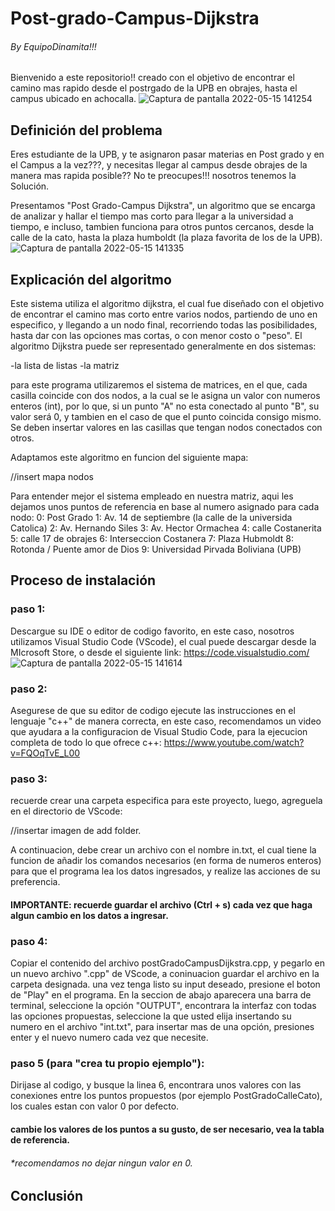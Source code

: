 # Post-grado-Campus-Dijkstra
###### By EquipoDinamita!!!
Bienvenido a este repositorio!! creado con el objetivo de encontrar el camino mas rapido desde el postrgado de la UPB en obrajes, hasta el campus ubicado en achocalla.
![Captura de pantalla 2022-05-15 141254](https://user-images.githubusercontent.com/101950765/168487840-f8a05ceb-5982-4677-aea6-1294d77fc1b1.png)

## Definición del problema

Eres estudiante de la UPB, y te asignaron pasar materias en Post grado y en el Campus a la vez???, y necesitas llegar al campus desde obrajes de la manera mas rapida posible?? No te preocupes!!! nosotros tenemos la Solución.

Presentamos "Post Grado-Campus Dijkstra", un algoritmo que se encarga de analizar y hallar el tiempo mas corto para llegar a la universidad a tiempo, e incluso, tambien funciona para otros puntos cercanos, desde la calle de la cato, hasta la plaza humboldt (la plaza favorita de los de la UPB).
![Captura de pantalla 2022-05-15 141335](https://user-images.githubusercontent.com/101950765/168487841-109d3211-e0e0-4049-818f-0d4c018ec47d.png)

## Explicación del algoritmo
Este sistema utiliza el algoritmo dijkstra, el cual fue diseñado con el objetivo de encontrar el camino mas corto entre varios nodos, partiendo de uno en especifico, y llegando a un nodo final, recorriendo todas las posibilidades, hasta dar con las opciones mas cortas, o con menor costo o "peso".
El algoritmo Dijkstra puede ser representado generalmente en dos sistemas:

-la lista de listas
-la matriz

para este programa utilizaremos el sistema de matrices, en el que, cada casilla coincide con dos nodos, a la cual se le asigna un valor con numeros enteros (int), por lo que, si un punto "A" no esta conectado al punto "B", su valor será 0, y tambien en el caso de que el punto coincida consigo mismo. Se deben insertar valores en las casillas que tengan nodos conectados con otros.

Adaptamos este algoritmo en funcion del siguiente mapa:

//insert mapa nodos

Para entender mejor el sistema empleado en nuestra matriz, aqui les dejamos unos puntos de referencia en base al numero asignado para cada nodo:
  0: Post Grado
  1: Av. 14 de septiembre (la calle de la universida Catolica)
  2: Av. Hernando Siles
  3: Av. Hector Ormachea
  4: calle Costanerita
  5: calle 17 de obrajes
  6: Interseccion Costanera
  7: Plaza Hubmoldt
  8: Rotonda / Puente amor de Dios
  9: Universidad Pirvada Boliviana (UPB)

## Proceso de instalación
### paso 1:
Descargue su IDE o editor de codigo favorito, en este caso, nosotros utilizamos Visual Studio Code (VScode), el cual puede descargar desde la MIcrosoft Store, o desde el siguiente link: https://code.visualstudio.com/
![Captura de pantalla 2022-05-15 141614](https://user-images.githubusercontent.com/101950765/168487844-19aecaca-086d-4b1d-bf97-6b59bcbb6587.png)

### paso 2:
Asegurese de que su editor de codigo ejecute las instrucciones en el lenguaje "c++" de manera correcta, en este caso, recomendamos un video que ayudara a la configuracion de Visual Studio Code, para la ejecucion completa de todo lo que ofrece c++: https://www.youtube.com/watch?v=FQOqTvE_L00

### paso 3:
recuerde crear una carpeta especifica para este proyecto, luego, agreguela en el directorio de VScode:

//insertar imagen de add folder.

A continuacion, debe crear un archivo con el nombre in.txt, el cual tiene la funcion de añadir los comandos necesarios (en forma de numeros enteros) para que el programa lea los datos ingresados, y realize las acciones de su preferencia.
#### IMPORTANTE: recuerde guardar el archivo (Ctrl + s) cada vez que haga algun cambio en los datos a ingresar.

### paso 4:
Copiar el contenido del archivo postGradoCampusDijkstra.cpp, y pegarlo en un nuevo archivo ".cpp" de VScode, a coninuacion guardar el archivo en la carpeta designada.
una vez tenga listo su input deseado, presione el boton de "Play" en el programa. 
En la seccion de abajo aparecera una barra de terminal, seleccione la opción "OUTPUT", encontrara la interfaz con todas las opciones propuestas, seleccione la que usted elija insertando su numero en el archivo "int.txt", para insertar mas de una opción, presiones enter y el nuevo numero cada vez que necesite.


### paso 5 (para "crea tu propio ejemplo"):
Dirijase al codigo, y busque la linea 6, encontrara unos valores con las conexiones entre los puntos propuestos (por ejemplo PostGradoCalleCato), los cuales estan con valor 0 por defecto.
#### cambie los valores de los puntos a su gusto, de ser necesario, vea la tabla de referencia.
###### *recomendamos no dejar ningun valor en 0.

## Conclusión
